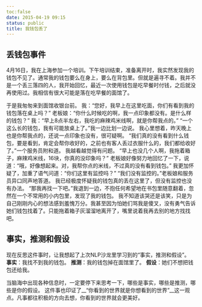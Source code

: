 ```yaml
---
toc:false
date: 2015-04-19 09:15
status: public
title: 我钱包丢了
---
```


## 丢钱包事件
4月16日，我在上海参加一个培训。下午培训结束，准备离开时，我实然发现我的钱包不见了。通常我的钱包要么在身上，要么在背包里。但就是遍寻不着。我并不是一个丢三落四的人，我开始回忆，最近一次使用钱包是吃早餐时付钱，之后就没再使用过。我相信有很大可能是落在吃早餐的面馆了。

于是我匆匆来到面馆收银台前。
我：“您好，我早上在这里吃面，你们有看到我的钱包落在桌上吗？”
老板娘：“你什么时候吃的啊，我一点印象都没有。是什么样的钱包？”
我：“早上8点半左右，我吃的麻辣鸡米线啊，就是你帮我点的。”
“一个这么长的钱包，我有可能放桌上了。”我一边比划一边说。
我心里想着，昨天晚上也是你帮我点的，还说一点印象也没有，很可疑啊。
“我们真的没有看到什么钱包，要是看到，肯定会帮你收好的，之前也有客人丢过衣服什么的，我们都给收好了。”一个服务员附和道。
我越看越觉得有问题。
“早上也没几个人啊，我拖着箱子，麻辣鸡米线，16块，你真的没印象吗？”
老板娘好像努力地回忆了一下，说道：“哦，好像想起来。对，我帮你点的米线，不过真的没有看到钱包。”
我更加怀疑了，加重了语气问道：“你们这里有监控吗？”
“我们没有监控的。”老板娘和服务员异口同声地答道。
我已经极度怀疑我的钱包真的丢在这里了，但没有监控也没有办法。
“那我再找一下吧。”我退到一边，不抱任何希望地在书包里随意翻着，忽然在一个不常用的小内包里，发现了我的钱包。
我不知道该哭还是该笑，只是为自己刚刚内心的想法感到羞愧万分。我甚至因为怕她们骂我是傻叉，没有勇气告诉她们钱包找着了。只能拖着箱子灰溜溜地离开了，嘴里说着我再去别的地方找找吧。

## 事实，推测和假设
现在反思这件事时，让我想起了上次NLP沙龙里学习到的“事实，推测和假设”。
__事实__：我找不到我的钱包。
__推测__：我的钱包掉在面馆里了。
__假设__：她们不想把钱包还给我。

当脑海中出现各种信息时，一定要停下来思考一下，哪些是事实，哪些是推测，哪些是你的假设。
这件事也印证了__“你看到的世界就是你想看到的世界”__这一观点。凡事都往积极的方向去想，你看到的世界就会更美好。